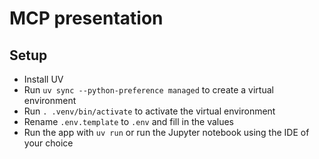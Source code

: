 # MCP presentation

## Setup
- Install UV
- Run `uv sync --python-preference managed` to create a virtual environment
- Run `. .venv/bin/activate` to activate the virtual environment
- Rename `.env.template` to `.env` and fill in the values
- Run the app with `uv run` or run the Jupyter notebook using the IDE of your choice

